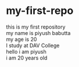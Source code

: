 # my-first-repo
this is my first repository<br>
my name is piyush babutta <br>
my age is 20<br>
I study at DAV College<br>
hello i am piyush<br>
i am 20 years old<br>
